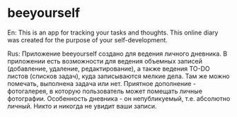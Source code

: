 # beeyourself
En: This is an app for tracking your tasks and thoughts. This online diary was created for the purpose of your self-development.

Rus: Приложение beeyourself создано для ведения личного дневника. В приложении есть возможности для ведения объемных записей (добавление, удаление, редактирование), 
а также ведения TO-DO листов (списков задач), куда записываются мелкие дела. Там же можно помечать, выполнена задача или нет. Приятное дополнение - фотогалерея,
в которую пользователь может помещать личные фотографии. Особенность дневника - он непубликуемый, т.е. абсолютно личный. Никто и никогда не увидит ваши записи. 
